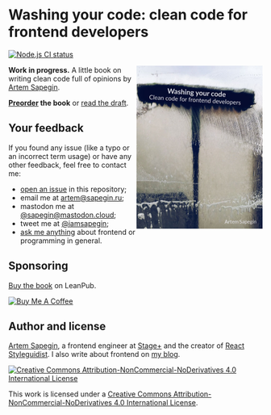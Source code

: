 # Washing your code: clean code for frontend developers

[![Node.js CI status](https://github.com/sapegin/washingcode/workflows/Node.js%20CI/badge.svg)](https://github.com/sapegin/washingcode/actions)

<img align="right" width="250" height="323" src="manuscript/resources/images/cover.jpg" />

**Work in progress.** A little book on writing clean code full of opinions by [Artem Sapegin](https://sapegin.me/).

**[Preorder](https://leanpub.com/washingcode) the book** or [read the draft](https://github.com/sapegin/washingcode/blob/master/manuscript/book.md).

## Your feedback

If you found any issue (like a typo or an incorrect term usage) or have any other feedback, feel free to contact me:

- [open an issue](https://github.com/sapegin/washingcode-book/issues) in this repository;
- email me at [artem@sapegin.ru](mailto:artem@sapegin.ru);
- mastodon me at [@sapegin@mastodon.cloud](https://mastodon.cloud/@sapegin);
- tweet me at [@iamsapegin](https://twitter.com/iamsapegin);
- [ask me anything](https://github.com/sapegin/ama) about frontend or programming in general.

## Sponsoring

[Buy the book](https://leanpub.com/washingcode) on LeanPub.

<a href="https://www.buymeacoffee.com/sapegin" target="_blank"><img src="https://cdn.buymeacoffee.com/buttons/lato-orange.png" alt="Buy Me A Coffee" style="height: 51px !important;width: 217px !important;" ></a>

## Author and license

[Artem Sapegin](https://sapegin.me/), a frontend engineer at [Stage+](https://www.stage-plus.com/) and the creator of [React Styleguidist](https://react-styleguidist.js.org/). I also write about frontend on [my blog](https://sapegin.me/blog/).

[![Creative Commons Attribution-NonCommercial-NoDerivatives 4.0 International License](https://licensebuttons.net/l/by-nc-nd/4.0/88x31.png)](https://creativecommons.org/licenses/by-nc-nd/4.0/)

This work is licensed under a [Creative Commons Attribution-NonCommercial-NoDerivatives 4.0 International License](https://creativecommons.org/licenses/by-nc-nd/4.0/).
